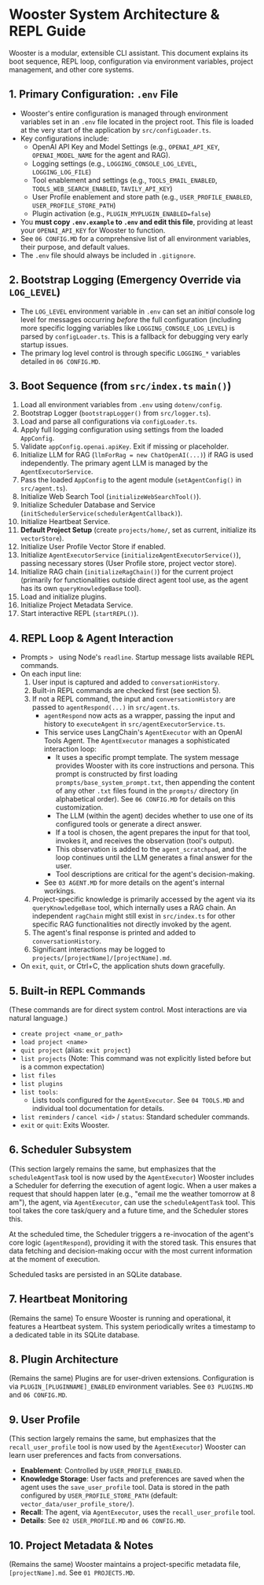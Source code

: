 # Wooster System Architecture & REPL Guide

Wooster is a modular, extensible CLI assistant. This document explains its boot sequence, REPL loop, configuration via environment variables, project management, and other core systems.

## 1. Primary Configuration: `.env` File
- Wooster's entire configuration is managed through environment variables set in an `.env` file located in the project root. This file is loaded at the very start of the application by `src/configLoader.ts`.
- Key configurations include:
  - OpenAI API Key and Model Settings (e.g., `OPENAI_API_KEY`, `OPENAI_MODEL_NAME` for the agent and RAG).
  - Logging settings (e.g., `LOGGING_CONSOLE_LOG_LEVEL`, `LOGGING_LOG_FILE`)
  - Tool enablement and settings (e.g., `TOOLS_EMAIL_ENABLED`, `TOOLS_WEB_SEARCH_ENABLED`, `TAVILY_API_KEY`)
  - User Profile enablement and store path (e.g., `USER_PROFILE_ENABLED`, `USER_PROFILE_STORE_PATH`)
  - Plugin activation (e.g., `PLUGIN_MYPLUGIN_ENABLED=false`)
- You **must copy `.env.example` to `.env` and edit this file**, providing at least your `OPENAI_API_KEY` for Wooster to function.
- See `06 CONFIG.MD` for a comprehensive list of all environment variables, their purpose, and default values.
- The `.env` file should always be included in `.gitignore`.

## 2. Bootstrap Logging (Emergency Override via `LOG_LEVEL`)
- The `LOG_LEVEL` environment variable in `.env` can set an *initial* console log level for messages occurring *before* the full configuration (including more specific logging variables like `LOGGING_CONSOLE_LOG_LEVEL`) is parsed by `configLoader.ts`. This is a fallback for debugging very early startup issues.
- The primary log level control is through specific `LOGGING_*` variables detailed in `06 CONFIG.MD`.

## 3. Boot Sequence (from `src/index.ts` `main()`)
1.  Load all environment variables from `.env` using `dotenv/config`.
2.  Bootstrap Logger (`bootstrapLogger()` from `src/logger.ts`).
3.  Load and parse all configurations via `configLoader.ts`.
4.  Apply full logging configuration using settings from the loaded `AppConfig`.
5.  Validate `appConfig.openai.apiKey`. Exit if missing or placeholder.
6.  Initialize LLM for RAG (`llmForRag = new ChatOpenAI(...)`) if RAG is used independently. The primary agent LLM is managed by the `AgentExecutorService`.
7.  Pass the loaded `AppConfig` to the agent module (`setAgentConfig()` in `src/agent.ts`).
8.  Initialize Web Search Tool (`initializeWebSearchTool()`).
9.  Initialize Scheduler Database and Service (`initSchedulerService(schedulerAgentCallback)`).
10. Initialize Heartbeat Service.
11. **Default Project Setup** (create `projects/home/`, set as current, initialize its `vectorStore`).
12. Initialize User Profile Vector Store if enabled.
13. Initialize `AgentExecutorService` (`initializeAgentExecutorService()`), passing necessary stores (User Profile store, project vector store).
14. Initialize RAG chain (`initializeRagChain()`) for the current project (primarily for functionalities outside direct agent tool use, as the agent has its own `queryKnowledgeBase` tool).
15. Load and initialize plugins.
16. Initialize Project Metadata Service.
17. Start interactive REPL (`startREPL()`).

## 4. REPL Loop & Agent Interaction
- Prompts `> ` using Node's `readline`. Startup message lists available REPL commands.
- On each input line:
  1. User input is captured and added to `conversationHistory`.
  2. Built-in REPL commands are checked first (see section 5).
  3. If not a REPL command, the input and `conversationHistory` are passed to `agentRespond(...)` in `src/agent.ts`.
     - `agentRespond` now acts as a wrapper, passing the input and history to `executeAgent` in `src/agentExecutorService.ts`.
     - This service uses LangChain's `AgentExecutor` with an OpenAI Tools Agent. The `AgentExecutor` manages a sophisticated interaction loop:
        - It uses a specific prompt template. The system message provides Wooster with its core instructions and persona. This prompt is constructed by first loading `prompts/base_system_prompt.txt`, then appending the content of any other `.txt` files found in the `prompts/` directory (in alphabetical order). See `06 CONFIG.MD` for details on this customization.
        - The LLM (within the agent) decides whether to use one of its configured tools or generate a direct answer.
        - If a tool is chosen, the agent prepares the input for that tool, invokes it, and receives the observation (tool's output).
        - This observation is added to the `agent_scratchpad`, and the loop continues until the LLM generates a final answer for the user.
        - Tool descriptions are critical for the agent's decision-making.
     - See `03 AGENT.MD` for more details on the agent's internal workings.
  4. Project-specific knowledge is primarily accessed by the agent via its `queryKnowledgeBase` tool, which internally uses a RAG chain. An independent `ragChain` might still exist in `src/index.ts` for other specific RAG functionalities not directly invoked by the agent.
  5. The agent's final response is printed and added to `conversationHistory`.
  6. Significant interactions may be logged to `projects/[projectName]/[projectName].md`.
- On `exit`, `quit`, or Ctrl+C, the application shuts down gracefully.

## 5. Built-in REPL Commands
(These commands are for direct system control. Most interactions are via natural language.)

- `create project <name_or_path>`
- `load project <name>`
- `quit project` (alias: `exit project`)
- `list projects` (Note: This command was not explicitly listed before but is a common expectation)
- `list files`
- `list plugins`
- `list tools`:
    - Lists tools configured for the `AgentExecutor`. See `04 TOOLS.MD` and individual tool documentation for details.
- `list reminders` / `cancel <id>` / `status`: Standard scheduler commands.
- `exit` or `quit`: Exits Wooster.

## 6. Scheduler Subsystem
(This section largely remains the same, but emphasizes that the `scheduleAgentTask` tool is now used by the `AgentExecutor`)
Wooster includes a Scheduler for deferring the execution of agent logic. When a user makes a request that should happen later (e.g., "email me the weather tomorrow at 8 am"), the agent, via `AgentExecutor`, can use the `scheduleAgentTask` tool. This tool takes the core task/query and a future time, and the Scheduler stores this.

At the scheduled time, the Scheduler triggers a re-invocation of the agent's core logic (`agentRespond`), providing it with the stored task. This ensures that data fetching and decision-making occur with the most current information at the moment of execution.

Scheduled tasks are persisted in an SQLite database.

## 7. Heartbeat Monitoring
(Remains the same)
To ensure Wooster is running and operational, it features a Heartbeat system. This system periodically writes a timestamp to a dedicated table in its SQLite database.

## 8. Plugin Architecture
(Remains the same)
Plugins are for user-driven extensions. Configuration is via `PLUGIN_[PLUGINNAME]_ENABLED` environment variables. See `03 PLUGINS.MD` and `06 CONFIG.MD`.

## 9. User Profile
(This section largely remains the same, but emphasizes that the `recall_user_profile` tool is now used by the `AgentExecutor`)
Wooster can learn user preferences and facts from conversations.
- **Enablement**: Controlled by `USER_PROFILE_ENABLED`.
- **Knowledge Storage**: User facts and preferences are saved when the agent uses the `save_user_profile` tool. Data is stored in the path configured by `USER_PROFILE_STORE_PATH` (default: `vector_data/user_profile_store/`).
- **Recall**: The agent, via `AgentExecutor`, uses the `recall_user_profile` tool.
- **Details**: See `02 USER_PROFILE.MD` and `06 CONFIG.MD`.

## 10. Project Metadata & Notes
(Remains the same)
Wooster maintains a project-specific metadata file, `[projectName].md`. See `01 PROJECTS.MD`.
